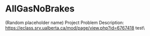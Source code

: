 # AllGasNoBrakes
(Random placeholder name)
Project Problem Description: https://eclass.srv.ualberta.ca/mod/page/view.php?id=6767418
test\